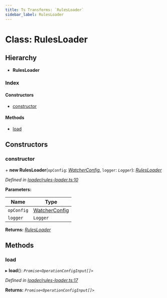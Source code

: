 ```yaml
---
title: Ts Transforms: `RulesLoader`
sidebar_label: RulesLoader
---
```


# Class: RulesLoader

## Hierarchy

* **RulesLoader**

### Index

#### Constructors

* [constructor](rulesloader.md#constructor)

#### Methods

* [load](rulesloader.md#load)

## Constructors

###  constructor

\+ **new RulesLoader**(`opConfig`: *[WatcherConfig](../interfaces/watcherconfig.md)*, `logger`: *`Logger`*): *[RulesLoader](rulesloader.md)*

*Defined in [loader/rules-loader.ts:10](https://github.com/terascope/teraslice/blob/a2250fb9/packages/ts-transforms/src/loader/rules-loader.ts#L10)*

**Parameters:**

Name | Type |
------ | ------ |
`opConfig` | [WatcherConfig](../interfaces/watcherconfig.md) |
`logger` | `Logger` |

**Returns:** *[RulesLoader](rulesloader.md)*

## Methods

###  load

▸ **load**(): *`Promise<OperationConfigInput[]>`*

*Defined in [loader/rules-loader.ts:17](https://github.com/terascope/teraslice/blob/a2250fb9/packages/ts-transforms/src/loader/rules-loader.ts#L17)*

**Returns:** *`Promise<OperationConfigInput[]>`*
